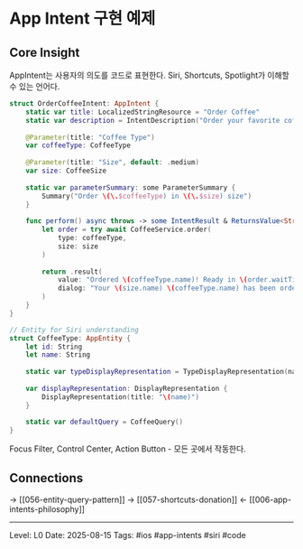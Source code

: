 # App Intent 구현 예제

## Core Insight
AppIntent는 사용자의 의도를 코드로 표현한다. Siri, Shortcuts, Spotlight가 이해할 수 있는 언어다.

```swift
struct OrderCoffeeIntent: AppIntent {
    static var title: LocalizedStringResource = "Order Coffee"
    static var description = IntentDescription("Order your favorite coffee")
    
    @Parameter(title: "Coffee Type")
    var coffeeType: CoffeeType
    
    @Parameter(title: "Size", default: .medium)
    var size: CoffeeSize
    
    static var parameterSummary: some ParameterSummary {
        Summary("Order \(\.$coffeeType) in \(\.$size) size")
    }
    
    func perform() async throws -> some IntentResult & ReturnsValue<String> {
        let order = try await CoffeeService.order(
            type: coffeeType,
            size: size
        )
        
        return .result(
            value: "Ordered \(coffeeType.name)! Ready in \(order.waitTime) minutes",
            dialog: "Your \(size.name) \(coffeeType.name) has been ordered."
        )
    }
}

// Entity for Siri understanding
struct CoffeeType: AppEntity {
    let id: String
    let name: String
    
    static var typeDisplayRepresentation = TypeDisplayRepresentation(name: "Coffee")
    
    var displayRepresentation: DisplayRepresentation {
        DisplayRepresentation(title: "\(name)")
    }
    
    static var defaultQuery = CoffeeQuery()
}
```

Focus Filter, Control Center, Action Button - 모든 곳에서 작동한다.

## Connections
→ [[056-entity-query-pattern]]
→ [[057-shortcuts-donation]]
← [[006-app-intents-philosophy]]

---
Level: L0
Date: 2025-08-15
Tags: #ios #app-intents #siri #code